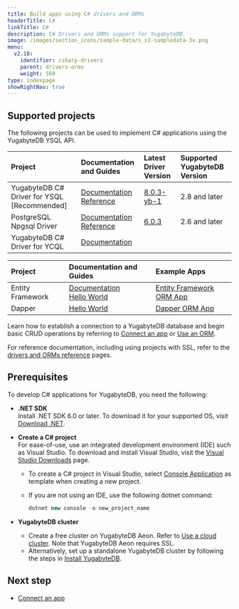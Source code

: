 ```yaml
---
title: Build apps using C# drivers and ORMs
headerTitle: C#
linkTitle: C#
description: C# Drivers and ORMs support for YugabyteDB.
image: /images/section_icons/sample-data/s_s1-sampledata-3x.png
menu:
  v2.18:
    identifier: csharp-drivers
    parent: drivers-orms
    weight: 560
type: indexpage
showRightNav: true
---
```


## Supported projects

The following projects can be used to implement C# applications using the YugabyteDB YSQL API.

| Project | Documentation and Guides | Latest Driver Version | Supported YugabyteDB Version |
| :------ | :----------------------- | :-------------------- | :--------------------------- |
| YugabyteDB C# Driver for YSQL [Recommended] | [Documentation](ysql/) <br /> [Reference](../../reference/drivers/csharp/yb-npgsql-reference/) | [8.0.3-yb-1](https://www.nuget.org/packages/NpgsqlYugabyteDB/) | 2.8 and later
| PostgreSQL Npgsql Driver | [Documentation](postgres-npgsql/) <br /> [Reference](../../reference/drivers/csharp/postgres-npgsql-reference/) | [6.0.3](https://www.nuget.org/packages/Npgsql/) | 2.6 and later
| YugabyteDB C# Driver for YCQL | [Documentation](ycql/) |

| Project | Documentation and Guides | Example Apps |
| :------ | :----------------------- | :---------- |
| Entity Framework | [Documentation](entityframework/) <br/> [Hello World](../orms/csharp/ysql-entity-framework/) | [Entity Framework ORM App](https://github.com/YugabyteDB-Samples/orm-examples/tree/master/csharp/entityframework) |
| Dapper | [Hello World](../orms/csharp/ysql-dapper/) | [Dapper ORM App](https://github.com/YugabyteDB-Samples/orm-examples/tree/master/csharp/dapper/DapperORM) |

Learn how to establish a connection to a YugabyteDB database and begin basic CRUD operations by referring to [Connect an app](ysql/) or [Use an ORM](entityframework/).

For reference documentation, including using projects with SSL, refer to the [drivers and ORMs reference](../../reference/drivers/csharp/yb-npgsql-reference/) pages.

## Prerequisites

To develop C# applications for YugabyteDB, you need the following:

- **.NET SDK**\
  Install .NET SDK 6.0 or later. To download it for your supported OS, visit [Download .NET](https://dotnet.microsoft.com/en-us/download).

- **Create a C# project**\
   For ease-of-use, use an integrated development environment (IDE) such as Visual Studio. To download and install Visual Studio, visit the [Visual Studio Downloads](https://visualstudio.microsoft.com/downloads/) page.
  - To create a C# project in Visual Studio, select [Console Application](https://docs.microsoft.com/en-us/dotnet/core/tutorials/with-visual-studio?pivots=dotnet-6-0) as template when creating a new project.
  - If you are not using an IDE, use the following dotnet command:

    ```csharp
    dotnet new console -o new_project_name
    ```

- **YugabyteDB cluster**
  - Create a free cluster on YugabyteDB Aeon. Refer to [Use a cloud cluster](../../quick-start-yugabytedb-managed/). Note that YugabyteDB Aeon requires SSL.
  - Alternatively, set up a standalone YugabyteDB cluster by following the steps in [Install YugabyteDB](../../quick-start/).

## Next step

- [Connect an app](ysql/)
